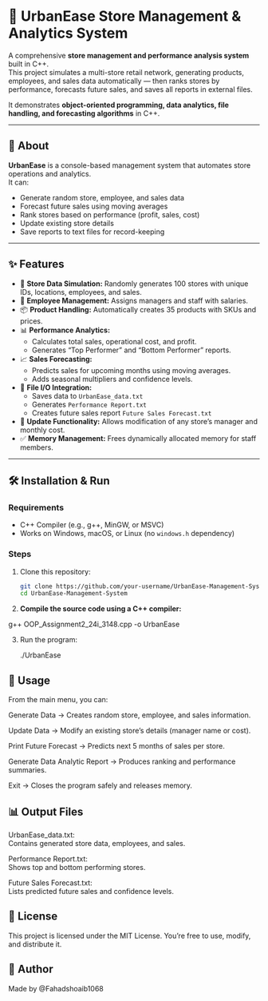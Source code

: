 # 🏬 UrbanEase Store Management & Analytics System

A comprehensive **store management and performance analysis system** built in C++.  
This project simulates a multi-store retail network, generating products, employees, and sales data automatically — then ranks stores by performance, forecasts future sales, and saves all reports in external files.  

It demonstrates **object-oriented programming, data analytics, file handling, and forecasting algorithms** in C++.

---

## 📖 About
**UrbanEase** is a console-based management system that automates store operations and analytics.  
It can:
- Generate random store, employee, and sales data
- Forecast future sales using moving averages
- Rank stores based on performance (profit, sales, cost)
- Update existing store details
- Save reports to text files for record-keeping

---

## ✨ Features
- 🏪 **Store Data Simulation:** Randomly generates 100 stores with unique IDs, locations, employees, and sales.
- 👥 **Employee Management:** Assigns managers and staff with salaries.
- 📦 **Product Handling:** Automatically creates 35 products with SKUs and prices.
- 📊 **Performance Analytics:**
  - Calculates total sales, operational cost, and profit.
  - Generates “Top Performer” and “Bottom Performer” reports.
- 📈 **Sales Forecasting:**
  - Predicts sales for upcoming months using moving averages.
  - Adds seasonal multipliers and confidence levels.
- 💾 **File I/O Integration:**
  - Saves data to `UrbanEase_data.txt`
  - Generates `Performance Report.txt`
  - Creates future sales report `Future Sales Forecast.txt`
- 🔁 **Update Functionality:** Allows modification of any store’s manager and monthly cost.
- ✅ **Memory Management:** Frees dynamically allocated memory for staff members.

---

## 🛠 Installation & Run

### Requirements
- C++ Compiler (e.g., g++, MinGW, or MSVC)
- Works on Windows, macOS, or Linux (no `windows.h` dependency)

### Steps
1. Clone this repository:
   ```bash
   git clone https://github.com/your-username/UrbanEase-Management-System.git
   cd UrbanEase-Management-System

2. **Compile the source code using a C++ compiler:**
   
 g++ OOP_Assignment2_24i_3148.cpp -o UrbanEase

3. Run the program:
   
   ./UrbanEase

## 🚀 Usage

From the main menu, you can:

Generate Data → Creates random store, employee, and sales information.

Update Data → Modify an existing store’s details (manager name or cost).

Print Future Forecast → Predicts next 5 months of sales per store.

Generate Data Analytic Report → Produces ranking and performance summaries.

Exit → Closes the program safely and releases memory.

## 📊 Output Files

UrbanEase_data.txt:	          
Contains generated store data, employees, and sales.

Performance Report.txt:	      
Shows top and bottom performing stores.

Future Sales Forecast.txt:	    
Lists predicted future sales and confidence levels.

## 📜 License

This project is licensed under the MIT License.
You’re free to use, modify, and distribute it.

## 👤 Author

Made by @Fahadshoaib1068

